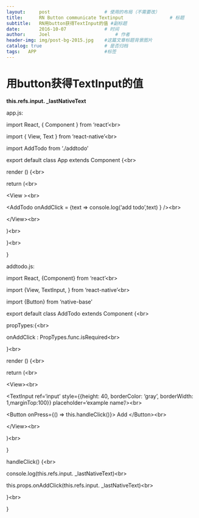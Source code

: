 ```yaml
---
layout:     post   				    # 使用的布局（不需要改）
title:      RN Button communicate Textinput 				# 标题
subtitle:   RN用button获得TextInput的值 #副标题
date:       2016-10-07 				# 时间
author:     Joel 						# 作者
header-img: img/post-bg-2015.jpg 	#这篇文章标题背景图片
catalog: true 						# 是否归档
tags:	APP							#标签
---
```

<h1><a id="buttonTextInput_1"></a>用button获得TextInput的值</h1>
<p><strong>this.refs.input. _lastNativeText</strong></p>
<p>app.js:</p>
<p>import React, { Component } from ‘react’&lt;br&gt;</p>
<p>import { View, Text } from ‘react-native’&lt;br&gt;</p>
<p>import AddTodo from ‘./addtodo’</p>
<p>export default class App extends Component {&lt;br&gt;</p>
<p>render () {&lt;br&gt;</p>
<p>return (&lt;br&gt;</p>
<p>&lt;View &gt;&lt;br&gt;</p>
<p>&lt;AddTodo onAddClick = {text =&gt; console.log(‘add todo’,text) } /&gt;&lt;br&gt;</p>
<p>&lt;/View&gt;&lt;br&gt;</p>
<p>)&lt;br&gt;</p>
<p>}&lt;br&gt;</p>
<p>}</p>
<p>addtodo.js:</p>
<p>import React, {Component} from ‘react’&lt;br&gt;</p>
<p>import {View, TextInput, } from ‘react-native’&lt;br&gt;</p>
<p>import {Button} from ‘native-base’</p>
<p>export default class AddTodo extends Component {&lt;br&gt;</p>
<p>propTypes:{&lt;br&gt;</p>
<p>onAddClick : PropTypes.func.isRequired&lt;br&gt;</p>
<p>}&lt;br&gt;</p>
<p>render () {&lt;br&gt;</p>
<p>return (&lt;br&gt;</p>
<p>&lt;View&gt;&lt;br&gt;</p>
<p>&lt;TextInput ref=‘input’ style={{height: 40, borderColor: ‘gray’, borderWidth: 1,marginTop:100}} placeholder=‘example name’/&gt;&lt;br&gt;</p>
<p>&lt;Button onPress={() =&gt; this.handleClick()}&gt; Add &lt;/Button&gt;&lt;br&gt;</p>
<p>&lt;/View&gt;&lt;br&gt;</p>
<p>)&lt;br&gt;</p>
<p>}</p>
<p>handleClick() {&lt;br&gt;</p>
<p>console.log(this.refs.input. _lastNativeText)&lt;br&gt;</p>
<p>this.props.onAddClick(this.refs.input. _lastNativeText)&lt;br&gt;</p>
<p>}&lt;br&gt;</p>
<p>}</p>
